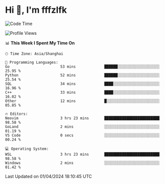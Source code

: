 # Hi 👋, I'm fffzlfk

<!--START_SECTION:waka-->
![Code Time](http://img.shields.io/badge/Code%20Time-685%20hrs%2058%20mins-blue)

![Profile Views](http://img.shields.io/badge/Profile%20Views-1-blue)

📊 **This Week I Spent My Time On** 

```text
🕑︎ Time Zone: Asia/Shanghai

💬 Programming Languages: 
Go                       53 mins             ██████░░░░░░░░░░░░░░░░░░░   25.95 % 
Python                   52 mins             ██████░░░░░░░░░░░░░░░░░░░   25.54 % 
SQL                      34 mins             ████░░░░░░░░░░░░░░░░░░░░░   16.96 % 
C++                      33 mins             ████░░░░░░░░░░░░░░░░░░░░░   16.02 % 
Other                    12 mins             █░░░░░░░░░░░░░░░░░░░░░░░░   05.85 % 

🔥 Editors: 
Neovim                   3 hrs 23 mins       █████████████████████████   98.58 % 
GoLand                   2 mins              ░░░░░░░░░░░░░░░░░░░░░░░░░   01.19 % 
VS Code                  0 secs              ░░░░░░░░░░░░░░░░░░░░░░░░░   00.24 % 

💻 Operating System: 
WSL                      3 hrs 23 mins       █████████████████████████   98.58 % 
Windows                  2 mins              ░░░░░░░░░░░░░░░░░░░░░░░░░   01.42 % 
```


 Last Updated on 01/04/2024 18:10:45 UTC
<!--END_SECTION:waka-->

